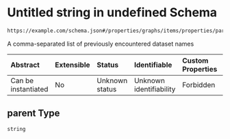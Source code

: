 # Untitled string in undefined Schema

```txt
https://example.com/schema.json#/properties/graphs/items/properties/parent
```

A comma-separated list of previously encountered dataset names

| Abstract            | Extensible | Status         | Identifiable            | Custom Properties | Additional Properties | Access Restrictions | Defined In                                                                        |
| :------------------ | :--------- | :------------- | :---------------------- | :---------------- | :-------------------- | :------------------ | :-------------------------------------------------------------------------------- |
| Can be instantiated | No         | Unknown status | Unknown identifiability | Forbidden         | Allowed               | none                | [kgsteward.schema.json\*](../../out/kgsteward.schema.json "open original schema") |

## parent Type

`string`

